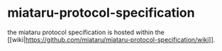 miataru-protocol-specification
==============================

the miataru protocol specification is hosted within the [[wiki|https://github.com/miataru/miataru-protocol-specification/wiki]].
